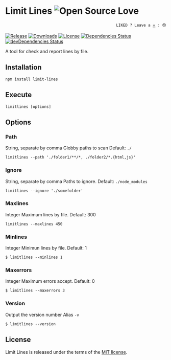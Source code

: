 # Limit Lines ![Open Source Love](https://badges.frapsoft.com/os/v3/open-source.svg?v=103)

<p align="right">
  <code>LIKED ? Leave a <a href="https://github.com/tiagoporto/limit-lines">⭐</a> : 😞</code>
</p>

[![Release](https://img.shields.io/npm/v/limit-lines.svg?style=flat-square&label=release)](https://github.com/tiagoporto/limit-lines/releases)
[![Downloads](https://img.shields.io/npm/dt/limit-lines.svg?style=flat-square)](https://www.npmjs.com/package/limit-lines)
[![License](https://img.shields.io/github/license/tiagoporto/limit-lines.svg?style=flat-square)](https://raw.githubusercontent.com/tiagoporto/limit-lines/master/LICENSE)
[![Dependencies Status](https://img.shields.io/david/tiagoporto/limit-lines.svg?style=flat-square)](https://david-dm.org/tiagoporto/limit-lines)
[![devDependencies Status](https://img.shields.io/david/dev/tiagoporto/limit-lines.svg?style=flat-square)](https://david-dm.org/tiagoporto/limit-lines#info=devDependencies)
<!-- [![Build Status](https://img.shields.io/travis/tiagoporto/limit-lines.svg?style=flat-square&logo=travis)](https://travis-ci.org/tiagoporto/limit-lines) -->
<!-- [![Coverage Status](https://img.shields.io/coveralls/tiagoporto/limit-lines.svg)](https://coveralls.io/github/tiagoporto/limit-lines) -->


A tool for check and report lines by file.

## Installation
```console
npm install limit-lines
```


## Execute
```Shell
limitlines [options]
```


## Options

### Path
String, separate by comma
Globby paths to scan Default: `./`
```
limitlines --path './folder1/**/*, ./folder2/*.{html,js}'
```

### Ignore
String, separate by comma
Paths to ignore. Default: `./node_modules`
```
limitlines --ignore './somefolder'
```

### Maxlines
Integer
Maximum lines by file. Default: 300
```
limitlines --maxlines 450
```

### Minlines
Integer
Minimun lines by file. Default: 1
```
$ limitlines --minlines 1
```

### Maxerrors
Integer
Maximum errors accept. Default: 0
```
$ limitlines --maxerrors 3
```

### Version
Output the version number
Alias `-v`

```
$ limitlines --version
```



## License

Limit Lines is released under the terms of the [MIT license](https://github.com/tiagoporto/limit-lines/blob/master/LICENSE).
